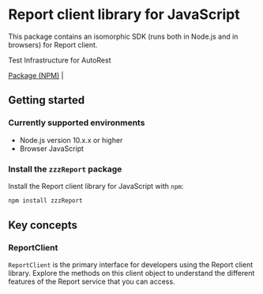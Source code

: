 # Report client library for JavaScript

This package contains an isomorphic SDK (runs both in Node.js and in browsers) for Report client.

Test Infrastructure for AutoRest

[Package (NPM)](https://www.npmjs.com/package/zzzReport) |

## Getting started

### Currently supported environments

- Node.js version 10.x.x or higher
- Browser JavaScript


### Install the `zzzReport` package

Install the Report client library for JavaScript with `npm`:

```bash
npm install zzzReport
```


## Key concepts

### ReportClient

`ReportClient` is the primary interface for developers using the Report client library. Explore the methods on this client object to understand the different features of the Report service that you can access.

